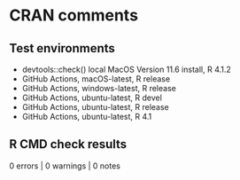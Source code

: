 # CRAN comments

## Test environments

- devtools::check() local MacOS Version 11.6 install, R 4.1.2
- GitHub Actions, macOS-latest, R release
- GitHub Actions, windows-latest, R release
- GitHub Actions, ubuntu-latest, R devel
- GitHub Actions, ubuntu-latest, R release
- GitHub Actions, ubuntu-latest, R 4.1

## R CMD check results

0 errors | 0 warnings | 0 notes
